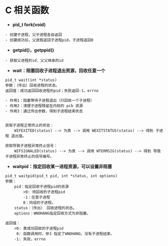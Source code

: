 # **C 相关函数**

- **pid_t fork(void)**

```
- 创建子进程，父子进程各自返回
- 创建成功后，父进程返回子进程pid，子进程返回0
```

- **getpid()，getppid()**

```
- 获取父进程的id、父父继承的id
```

- **wait：阻塞回收子进程退出资源，回收任意一个**

```
pid_t wait(int *status)
参数：（传出）回收进程的状态。
返回值：成功返回回收进程的pid；失败返回-1，errno

- 作用1：阻塞等待子进程退出（只回收一个子进程）
- 作用2：清理子进程残留在内核的 pcb 资源
- 作用3：通过传出参数，得到子进程结束状态

	
获取子进程正常终止的状态：
	WIFEXITED(status) --> 为真 --> 调用 WEXITSTATUS(status) --> 得到 子进程 退出值。

获取导致子进程异常终止信号：
	WIFSIGNALED(status) --> 为真 --> 调用 WTERMSIG(status) --> 得到 导致子进程异常终止的信号编号。
```

- **waitpid：指定回收某一进程资源，可以设置非阻塞**

```
pid_t waitpid(pid_t pid, int *status, int options)
参数：
	pid：指定回收子进程pid的资源
		>0: 待回收的子进程pid
		-1：任意子进程
		0：同组的子进程。
	status：（传出） 回收进程的状态。
	options：WNOHANG指定回收方式为非阻塞。

返回值：
    >0: 表成功回收的子进程pid
     0: 函数调用时，参3 指定了WNOHANG，没有子进程结束。
    -1: 失败，errno
```

